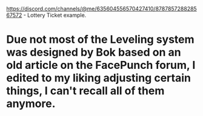 https://discord.com/channels/@me/635604556570427410/878785728828567572 - Lottery Ticket example. 


# Due not most of the Leveling system was designed by Bok based on an old article on the FacePunch forum, I edited to my liking adjusting certain things, I can't recall all of them anymore.
